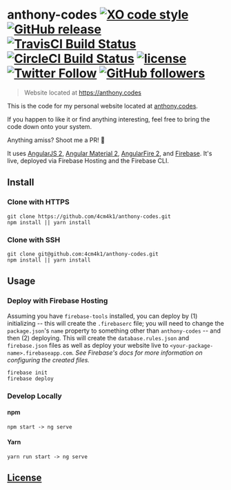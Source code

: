 # anthony-codes [![XO code style](https://img.shields.io/badge/code_style-XO-5ed9c7.svg)](https://github.com/sindresorhus/xo) [![GitHub release](https://img.shields.io/github/release/4cm4k1/anthony.codes.svg)](https://github.com/4cm4k1/anthony.codes/releases) [![TravisCI Build Status](https://img.shields.io/travis/4cm4k1/anthony-codes.svg)](https://travis-ci.org/4cm4k1/anthony-codes) [![CircleCI Build Status](https://img.shields.io/circleci/project/github/4cm4k1/anthony-codes.svg)](https://circleci.com/gh/4cm4k1/anthony-codes) [![license](https://img.shields.io/github/license/4cm4k1/anthony.codes.svg)](https://github.com/4cm4k1/anthony.codes/blob/master/LICENSE) [![Twitter Follow](https://img.shields.io/twitter/follow/4cm4k1.svg?style=social&label=Follow)](https://twitter.com/4cm4k1) [![GitHub followers](https://img.shields.io/github/followers/4cm4k1.svg?style=social&label=Follow)](https://github.com/4cm4k1)

> Website located at <https://anthony.codes>

This is the code for my personal website located at [anthony.codes](https://anthony.codes).

If you happen to like it or find anything interesting, feel free to bring the code down onto your system.

Anything amiss? Shoot me a PR! 👊

It uses [AngularJS 2](https://github.com/angular), [Angular Material 2](https://github.com/material2), [AngularFire 2](https://github.com/firebase/angularfire2), and [Firebase](https://github.com/firebase). It's live, deployed via Firebase Hosting and the Firebase CLI.

## Install

### Clone with HTTPS

```shell
git clone https://github.com/4cm4k1/anthony-codes.git
npm install || yarn install
```

### Clone with SSH

```shell
git clone git@github.com:4cm4k1/anthony-codes.git
npm install || yarn install
```

## Usage

### Deploy with Firebase Hosting

Assuming you have `firebase-tools` installed, you can deploy by (1) initializing -- this will create the `.firebaserc` file; you will need to change the `package.json`'s `name` property to something other than `anthony-codes` -- and then (2) deploying. This will create the `database.rules.json` and `firebase.json` files as well as deploy your website live to `<your-package-name>.firebaseapp.com`. _See Firebase's docs for more information on configuring the created files._

```shell
firebase init
firebase deploy
```

### Develop Locally

#### npm

```shell
npm start -> ng serve
```

#### Yarn

```shell
yarn run start -> ng serve
```

## [License](https://github.com/4cm4k1/anthony.codes/blob/master/LICENSE)
